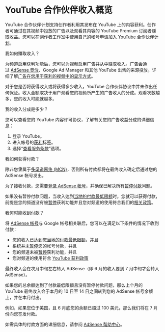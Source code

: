 # YouTube 合作伙伴收入概览

YouTube 合作伙伴计划支持创作者利用其发布在 YouTube 上的内容获利。创作者可通过在其视频中投放的广告以及观看其内容的 YouTube Premium 订阅者赚取收益。您可以在创作者工作室中使用自己的帐号[申请加入 YouTube 合作伙伴计划](https://support.google.com/youtube/answer/72857#apply)。

我如何赚取收入？

为频道启用获利功能后，您可以为视频启用广告并从中赚取收入。广告会通过 [AdSense 竞价](https://support.google.com/adsense/answer/160525)、Google Ad Manager 和其他 YouTube 出售的来源投放。详细了解[广告在您用于获利的视频中的显示方式](https://support.google.com/youtube/answer/7438625)。

对于您是否将获得收入或将获得多少收入，YouTube 合作伙伴协议中并未作出任何保证。收入金额取决于用户观看您的视频所产生的广告收入的分成。观看次数越多，您的收入可能就越多。

我的收入分成是多少？

您可以查看您的 YouTube 内容许可协议，了解有关您的广告收益分成的详细信息：

1. 登录 YouTube。
2. 进入帐号的[获利](http://www.youtube.com/account_monetization)标签。
3. 选择“[查看服务条款](http://www.youtube.com/account_monetization?action_agreement=1)”选项。

我如何获得付款？

除非您隶属于[多渠道网络 (MCN)](https://support.google.com/youtube/answer/6335810)，否则所有付款都将在最终收入确定后通过您的 AdSense 帐号发出。

为了接收付款，您需要[登录 AdSense 帐号](https://www.google.com/adsense/start/#?modal_active=none)，并确保已解决所有[暂停付款](https://support.google.com/adsense/answer/1714364)问题。

如果没有暂停付款问题，当收入达到[当地的付款最低限额](https://support.google.com/adsense/answer/154018)时，您就可以获得付款，前提是您的频道没有被[暂停](https://support.google.com/youtube/answer/1727191)获利功能并且您对频道的使用符合我们的[相关政策](https://support.google.com/youtube/answer/1311392)。

我何时能收到付款？

将 [AdSense 帐号](https://support.google.com/youtube/answer/72866)与 Google 帐号相关联后，您可以在满足以下条件的情况下收到付款：

* 您的收入已达到您[当地的付款最低限额](https://support.google.com/adsense/answer/154018)，并且
* 系统并未[暂停](https://support.google.com/adsense/answer/164602)您的帐号付款，并且
* 您的频道未被[暂停](https://support.google.com/youtube/answer/1727191)获利功能，并且
* 您对频道的使用符合 [YouTube 获利政策](https://support.google.com/youtube/answer/1311392)

最终收入会在次月中旬左右转入 AdSense（即 6 月的收入要到 7 月中旬才会转入 AdSense）。

如果您的总余额达到了付款最低限额且没有暂停付款问题，那么上个月的 YouTube 最终收入会于本月的 10 日至 14 日之间转到您的 AdSense 帐号余额上，并在本月付出。

例如，如果您位于美国，且 6 月底您的余额已超过 100 美元，那么我们将在 7 月份向您签发付款。

如需具体的付款方面的详细信息，请参阅 [AdSense 帮助中心](https://support.google.com/adsense/answer/2542808)。
